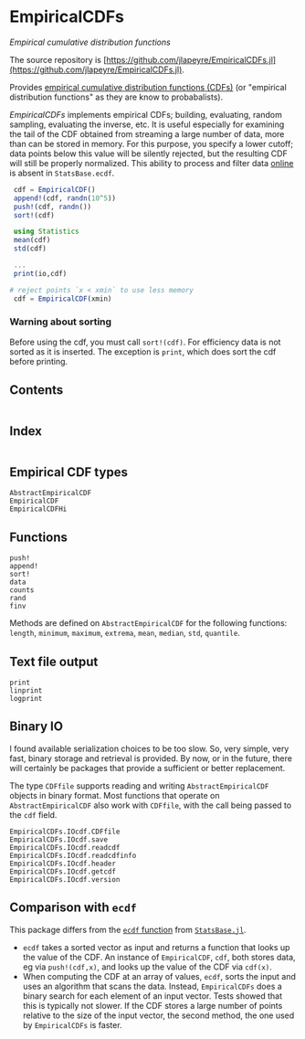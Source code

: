 # EmpiricalCDFs

*Empirical cumulative distribution functions*

The source repository is [https://github.com/jlapeyre/EmpiricalCDFs.jl](https://github.com/jlapeyre/EmpiricalCDFs.jl).

Provides [empirical cumulative distribution functions (CDFs)](https://en.wikipedia.org/wiki/Empirical_distribution_function)
(or "empirical distribution functions" as they are know to probabalists).

*EmpiricalCDFs* implements empirical CDFs; building, evaluating, random sampling,
evaluating the inverse, etc.  It is useful especially for examining the tail of the
CDF obtained from streaming a large number of data, more than can be stored in
memory.  For this purpose, you specify a lower cutoff; data points below this value
will be silently rejected, but the resulting CDF will still be properly
normalized. This ability to process and filter data
[online](https://en.wikipedia.org/wiki/Online_algorithm) is absent in
`StatsBase.ecdf`.

```julia
 cdf = EmpiricalCDF()
 append!(cdf, randn(10^5))
 push!(cdf, randn())
 sort!(cdf)

 using Statistics
 mean(cdf)
 std(cdf)

 ...
 print(io,cdf)

# reject points `x < xmin` to use less memory
 cdf = EmpiricalCDF(xmin)
```

### Warning about sorting

Before using the cdf, you must call `sort!(cdf)`. For efficiency data is not sorted as it is inserted.
The exception is `print`, which does sort the cdf before printing.

## Contents

```@contents
```

## Index

```@index
```

## Empirical CDF types

```@docs
AbstractEmpiricalCDF
EmpiricalCDF
EmpiricalCDFHi
```

## Functions

```@docs
push!
append!
sort!
data
counts
rand
finv
```

Methods are defined on `AbstractEmpiricalCDF` for the following functions:
`length`, `minimum`, `maximum`, `extrema`, `mean`, `median`, `std`, `quantile`.

## Text file output

```@docs
print
linprint
logprint
```

## Binary IO

I found available serialization choices to be too slow. So, very simple, very fast, binary
storage and retrieval is provided. By now, or in the future, there will certainly be packages
that provide a sufficient or better replacement.

The type `CDFfile` supports reading and writing `AbstractEmpiricalCDF` objects in binary format. Most functions
that operate on `AbstractEmpiricalCDF` also work with `CDFfile`, with the call being passed to the `cdf` field.

```@docs
EmpiricalCDFs.IOcdf.CDFfile
EmpiricalCDFs.IOcdf.save
EmpiricalCDFs.IOcdf.readcdf
EmpiricalCDFs.IOcdf.readcdfinfo
EmpiricalCDFs.IOcdf.header
EmpiricalCDFs.IOcdf.getcdf
EmpiricalCDFs.IOcdf.version
```

## Comparison with `ecdf`

This package differs from the  [`ecdf` function](https://statsbasejl.readthedocs.io/en/latest/empirical.html#ecdf)
from [`StatsBase.jl`](https://github.com/JuliaStats/StatsBase.jl).

- `ecdf` takes a sorted vector as input and returns a function that looks up the value of the
  CDF. An instance of `EmpiricalCDF`, `cdf`, both stores data, eg via `push!(cdf,x)`, and looks
  up the value of the CDF via `cdf(x)`.
- When computing the CDF at an array of values, `ecdf`, sorts the input and uses an algorithm that scans the
  data. Instead, `EmpiricalCDFs` does a binary search for each element of an input vector. Tests showed that this
  is typically not slower. If the CDF stores a large number of points relative to the size of the input vector,
  the second method, the one used by `EmpiricalCDFs` is faster.
